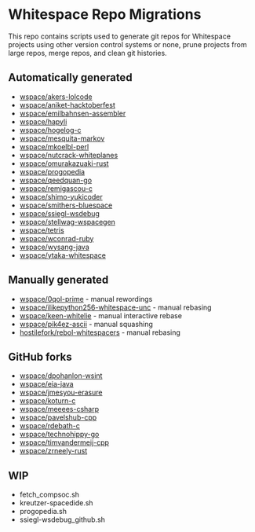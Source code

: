 # Whitespace Repo Migrations

This repo contains scripts used to generate git repos for Whitespace
projects using other version control systems or none, prune projects
from large repos, merge repos, and clean git histories.

## Automatically generated

- [wspace/akers-lolcode](https://github.com/wspace/akers-lolcode)
- [wspace/aniket-hacktoberfest](https://github.com/wspace/aniket-hacktoberfest)
- [wspace/emilbahnsen-assembler](https://github.com/wspace/emilbahnsen-assembler)
- [wspace/hapyli](https://github.com/wspace/hapyli)
- [wspace/hogelog-c](https://github.com/wspace/hogelog-c)
- [wspace/mesquita-markov](https://github.com/wspace/mesquita-markov)
- [wspace/mkoelbl-perl](https://github.com/wspace/mkoelbl-perl)
- [wspace/nutcrack-whiteplanes](https://github.com/wspace/nutcrack-whiteplanes)
- [wspace/omurakazuaki-rust](https://github.com/wspace/omurakazuaki-rust)
- [wspace/progopedia](https://github.com/wspace/progopedia)
- [wspace/qeedquan-go](https://github.com/wspace/qeedquan-go)
- [wspace/remigascou-c](https://github.com/wspace/remigascou-c)
- [wspace/shimo-yukicoder](https://github.com/wspace/shimo-yukicoder)
- [wspace/smithers-bluespace](https://github.com/wspace/smithers-bluespace)
- [wspace/ssiegl-wsdebug](https://github.com/wspace/ssiegl-wsdebug)
- [wspace/stellwag-wspacegen](https://github.com/wspace/stellwag-wspacegen)
- [wspace/tetris](https://github.com/wspace/tetris)
- [wspace/wconrad-ruby](https://github.com/wspace/wconrad-ruby)
- [wspace/wysang-java](https://github.com/wspace/wysang-java)
- [wspace/ytaka-whitespace](https://github.com/wspace/ytaka-whitespace)

## Manually generated

- [wspace/0qol-prime](https://github.com/wspace/0qol-prime) - manual rewordings
- [wspace/ilikepython256-whitespace-unc](https://github.com/wspace/ilikepython256-whitespace-unc) - manual rebasing
- [wspace/keen-whitelie](https://github.com/wspace/keen-whitelie) - manual interactive rebase
- [wspace/pik4ez-ascii](https://github.com/wspace/pik4ez-ascii) - manual squashing
- [hostilefork/rebol-whitespacers](https://github.com/hostilefork/rebol-whitespacers) - manual rebasing

## GitHub forks

- [wspace/dpohanlon-wsint](https://github.com/wspace/dpohanlon-wsint)
- [wspace/eia-java](https://github.com/wspace/eia-java)
- [wspace/jmesyou-erasure](https://github.com/wspace/jmesyou-erasure)
- [wspace/koturn-c](https://github.com/wspace/koturn-c)
- [wspace/meeees-csharp](https://github.com/wspace/meeees-csharp)
- [wspace/pavelshub-cpp](https://github.com/wspace/pavelshub-cpp)
- [wspace/rdebath-c](https://github.com/wspace/rdebath-c)
- [wspace/technohippy-go](https://github.com/wspace/technohippy-go)
- [wspace/timvandermeij-cpp](https://github.com/wspace/timvandermeij-cpp)
- [wspace/zrneely-rust](https://github.com/wspace/zrneely-rust)

## WIP

- fetch_compsoc.sh
- kreutzer-spacedide.sh
- progopedia.sh
- ssiegl-wsdebug_github.sh
